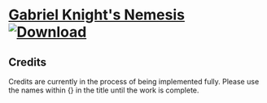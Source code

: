 # [Gabriel Knight's Nemesis](https://git.io/JElJw) [![Download](https://img.shields.io/badge/Download--red?style=social&logo=github)](https://git.io/JElU6)



## Credits

Credits are currently in the process of being implemented fully. Please use the names within {} in the title until the work is complete.

